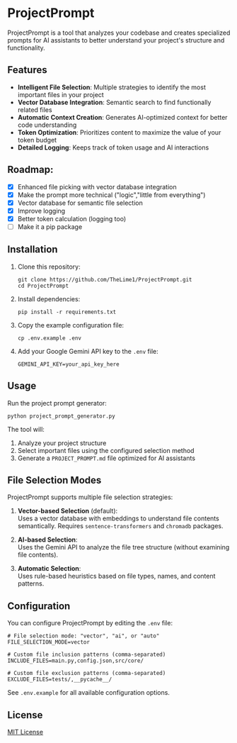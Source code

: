 # ProjectPrompt

ProjectPrompt is a tool that analyzes your codebase and creates specialized prompts for AI assistants to better understand your project's structure and functionality.

## Features

- **Intelligent File Selection**: Multiple strategies to identify the most important files in your project
- **Vector Database Integration**: Semantic search to find functionally related files
- **Automatic Context Creation**: Generates AI-optimized context for better code understanding
- **Token Optimization**: Prioritizes content to maximize the value of your token budget
- **Detailed Logging**: Keeps track of token usage and AI interactions

## Roadmap:

- [x] Enhanced file picking with vector database integration
- [x] Make the prompt more technical ("logic","little from everything")
- [x] Vector database for semantic file selection
- [x] Improve logging
- [x] Better token calculation (logging too)
- [ ] Make it a pip package

## Installation

1. Clone this repository:
   ```
   git clone https://github.com/TheLime1/ProjectPrompt.git
   cd ProjectPrompt
   ```

2. Install dependencies:
   ```
   pip install -r requirements.txt
   ```

3. Copy the example configuration file:
   ```
   cp .env.example .env
   ```

4. Add your Google Gemini API key to the `.env` file:
   ```
   GEMINI_API_KEY=your_api_key_here
   ```

## Usage

Run the project prompt generator:

```
python project_prompt_generator.py
```

The tool will:
1. Analyze your project structure
2. Select important files using the configured selection method
3. Generate a `PROJECT_PROMPT.md` file optimized for AI assistants

## File Selection Modes

ProjectPrompt supports multiple file selection strategies:

1. **Vector-based Selection** (default):  
   Uses a vector database with embeddings to understand file contents semantically.
   Requires `sentence-transformers` and `chromadb` packages.

2. **AI-based Selection**:  
   Uses the Gemini API to analyze the file tree structure (without examining file contents).

3. **Automatic Selection**:  
   Uses rule-based heuristics based on file types, names, and content patterns.

## Configuration

You can configure ProjectPrompt by editing the `.env` file:

```properties
# File selection mode: "vector", "ai", or "auto"
FILE_SELECTION_MODE=vector

# Custom file inclusion patterns (comma-separated)
INCLUDE_FILES=main.py,config.json,src/core/

# Custom file exclusion patterns (comma-separated)
EXCLUDE_FILES=tests/,__pycache__/
```

See `.env.example` for all available configuration options.

## License

[MIT License](LICENSE)
